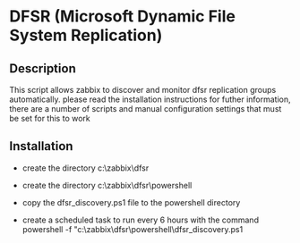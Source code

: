 # DFSR (Microsoft Dynamic File System Replication)
## Description
This script allows zabbix to discover and monitor dfsr replication groups automatically. please read the installation instructions 
for futher information, there are a number of scripts and manual configuration settings that must be set for this to work

## Installation
                                                              
* create the directory c:\zabbix\dfsr
                                                             
* create the directory c:\zabbix\dfsr\powershell               

* copy the dfsr_discovery.ps1 file to the powershell directory 

* create a scheduled task to run every 6 hours with the command
  powershell -f "c:\zabbix\dfsr\powershell\dfsr_discovery.ps1  


